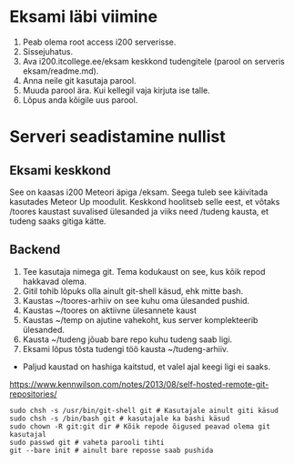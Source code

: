 # Eksami läbi viimine

1. Peab olema root access i200 serverisse.
1. Sissejuhatus.
1. Ava i200.itcollege.ee/eksam keskkond tudengitele (parool on serveris eksam/readme.md).
1. Anna neile git kasutaja parool.
1. Muuda parool ära. Kui kellegil vaja kirjuta ise talle.
1. Lõpus anda kõigile uus parool.

# Serveri seadistamine nullist

## Eksami keskkond

See on kaasas i200 Meteori äpiga /eksam. Seega tuleb see käivitada kasutades Meteor Up moodulit. Keskkond hoolitseb selle eest, et võtaks /toores kaustast suvalised ülesanded ja viiks need /tudeng kausta, et tudeng saaks gitiga kätte.

## Backend

1. Tee kasutaja nimega git. Tema kodukaust on see, kus kõik repod hakkavad olema.
1. Gitil tohib lõpuks olla ainult git-shell käsud, ehk mitte bash.
1. Kaustas ~/toores-arhiiv on see kuhu oma ülesanded pushid.
1. Kaustas ~/toores on aktiivne ülesannete kaust
1. Kaustas ~/temp on ajutine vahekoht, kus server komplekteerib ülesanded.
1. Kausta ~/tudeng jõuab bare repo kuhu tudeng saab ligi.
1. Eksami lõpus tõsta tudengi töö kausta ~/tudeng-arhiiv.
* Paljud kaustad on hashiga kaitstud, et valel ajal keegi ligi ei saaks.

https://www.kennwilson.com/notes/2013/08/self-hosted-remote-git-repositories/

```
sudo chsh -s /usr/bin/git-shell git # Kasutajale ainult giti käsud
sudo chsh -s /bin/bash git # kasutajale ka bashi käsud
sudo chown -R git:git dir # Kõik repode õigused peavad olema git kasutajal
sudo passwd git # vaheta parooli tihti
git --bare init # ainult bare reposse saab pushida
```
